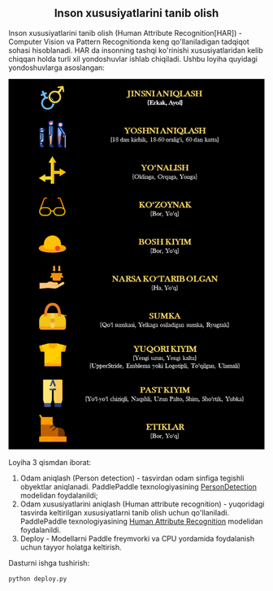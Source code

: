 <h2 align="center">Inson xususiyatlarini tanib olish</h2>
Inson xususiyatlarini tanib olish (Human Attribute Recognition[HAR]) - Computer Vision va Pattern Recognitionda keng qo'llaniladigan tadqiqot sohasi hisoblanadi. HAR da insonning tashqi ko'rinishi xususiyatlaridan kelib chiqqan holda turli xil yondoshuvlar ishlab chiqiladi. Ushbu loyiha quyidagi yondoshuvlarga asoslangan:

<p align="center">
    <img width="600" src="https://github.com/MisterFoziljon/Paddle-Human-Attribute-Recognition/blob/main/src/main.png" alt="Material Bread logo">
</p>

Loyiha 3 qismdan iborat:
1. Odam aniqlash (Person detection) - tasvirdan odam sinfiga tegishli obyektlar aniqlanadi. PaddlePaddle texnologiyasining [PersonDetection](https://drive.google.com/drive/folders/1zXrG1WNqC6ugG-xQMSCtsJnI0Bw0dRzu) modelidan foydalanildi;
2. Odam xususiyatlarini aniqlash (Human attribute recognition) - yuqoridagi tasvirda keltirilgan xususiyatlarni tanib olish uchun qo'llaniladi. PaddlePaddle texnologiyasining [Human Attribute Recognition](https://drive.google.com/drive/folders/1CLh4D-ep2RI8ux4jlTATB0bWWEScLTO5) modelidan foydalanildi.
3. Deploy - Modellarni Paddle freymvorki va CPU yordamida foydalanish uchun tayyor holatga keltirish.

Dasturni ishga tushirish:
```bash
python deploy.py
```
